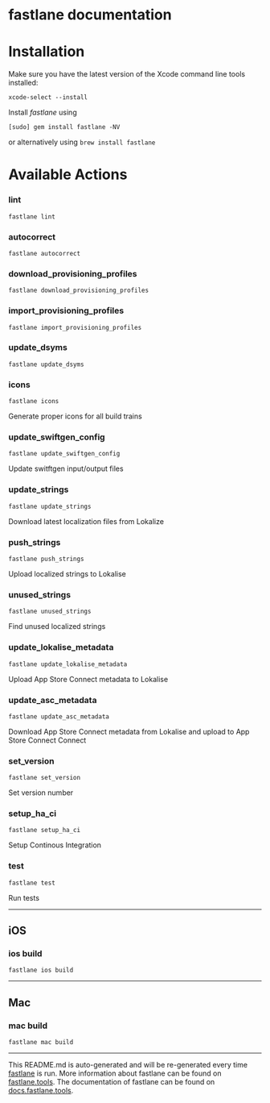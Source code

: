 fastlane documentation
================
# Installation

Make sure you have the latest version of the Xcode command line tools installed:

```
xcode-select --install
```

Install _fastlane_ using
```
[sudo] gem install fastlane -NV
```
or alternatively using `brew install fastlane`

# Available Actions
### lint
```
fastlane lint
```

### autocorrect
```
fastlane autocorrect
```

### download_provisioning_profiles
```
fastlane download_provisioning_profiles
```

### import_provisioning_profiles
```
fastlane import_provisioning_profiles
```

### update_dsyms
```
fastlane update_dsyms
```

### icons
```
fastlane icons
```
Generate proper icons for all build trains
### update_swiftgen_config
```
fastlane update_swiftgen_config
```
Update switftgen input/output files
### update_strings
```
fastlane update_strings
```
Download latest localization files from Lokalize
### push_strings
```
fastlane push_strings
```
Upload localized strings to Lokalise
### unused_strings
```
fastlane unused_strings
```
Find unused localized strings
### update_lokalise_metadata
```
fastlane update_lokalise_metadata
```
Upload App Store Connect metadata to Lokalise
### update_asc_metadata
```
fastlane update_asc_metadata
```
Download App Store Connect metadata from Lokalise and upload to App Store Connect Connect
### set_version
```
fastlane set_version
```
Set version number
### setup_ha_ci
```
fastlane setup_ha_ci
```
Setup Continous Integration
### test
```
fastlane test
```
Run tests

----

## iOS
### ios build
```
fastlane ios build
```


----

## Mac
### mac build
```
fastlane mac build
```


----

This README.md is auto-generated and will be re-generated every time [fastlane](https://fastlane.tools) is run.
More information about fastlane can be found on [fastlane.tools](https://fastlane.tools).
The documentation of fastlane can be found on [docs.fastlane.tools](https://docs.fastlane.tools).
